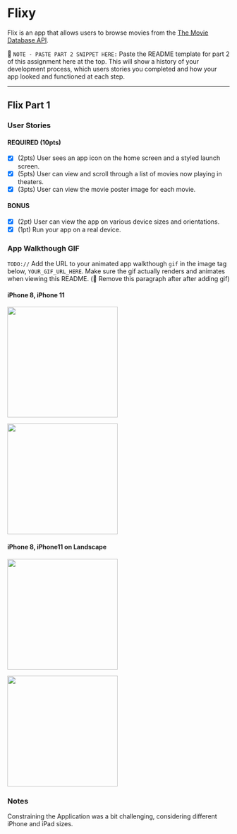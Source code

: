 #  Flixy
Flix is an app that allows users to browse movies from the [The Movie Database API](http://docs.themoviedb.apiary.io/#).

📝 `NOTE - PASTE PART 2 SNIPPET HERE:` Paste the README template for part 2 of this assignment here at the top. This will show a history of your development process, which users stories you completed and how your app looked and functioned at each step.

---

## Flix Part 1

### User Stories

#### REQUIRED (10pts)
- [x] (2pts) User sees an app icon on the home screen and a styled launch screen.
- [x] (5pts) User can view and scroll through a list of movies now playing in theaters.
- [x] (3pts) User can view the movie poster image for each movie.

#### BONUS
- [x] (2pt) User can view the app on various device sizes and orientations.
- [x] (1pt) Run your app on a real device.

### App Walkthough GIF
`TODO://` Add the URL to your animated app walkthough `gif` in the image tag below, `YOUR_GIF_URL_HERE`. Make sure the gif actually renders and animates when viewing this README. (🚫 Remove this paragraph after after adding gif)

#### iPhone 8, iPhone 11
<img src="https://user-images.githubusercontent.com/32272045/69838990-64a25a80-121b-11ea-8a46-55343ec83e07.gif" width=250><br>

<img src='https://user-images.githubusercontent.com/32272045/69839447-345bbb80-121d-11ea-9923-4c826f702669.gif' width=250><br>

#### iPhone 8, iPhone11 on Landscape
<img src='https://user-images.githubusercontent.com/32272045/69839655-117dd700-121e-11ea-9243-6209139e3bdf.gif' width=250><br>

<img src='https://user-images.githubusercontent.com/32272045/69839983-784fc000-121f-11ea-9eeb-2a5c6d4c3adb.gif' width=250><br>

### Notes
Constraining the Application was a bit challenging, considering different iPhone and iPad sizes.
